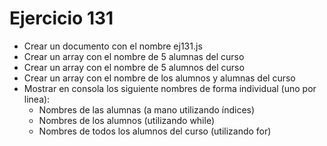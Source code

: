 # Ejercicio 131

- Crear un documento con el nombre ej131.js
- Crear un array con el nombre de 5 alumnas del curso
- Crear un array con el nombre de 5 alumnos del curso
- Crear un array con el nombre de los alumnos y alumnas del curso
- Mostrar en consola los siguiente nombres de forma individual (uno por linea):
  - Nombres de las alumnas (a mano utilizando índices)
  - Nombres de los alumnos (utilizando while)
  - Nombres de todos los alumnos del curso (utilizando for)
